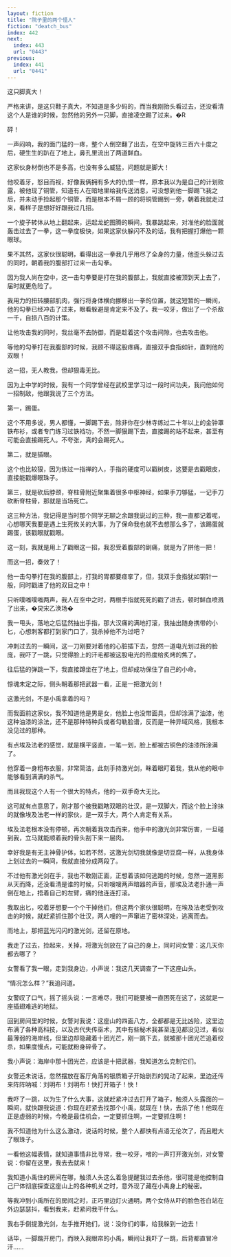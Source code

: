 ```yaml
---
layout: fiction
title: "院子里的两个怪人"
fiction: "deatch_bus"
index: 442
next:
  index: 443
  url: "0443"
previous:
  index: 441
  url: "0441"
---
```

这只脚真大！

严格来讲，是这只鞋子真大，不知道是多少码的，而当我刚抬头看过去，还没看清这个人是谁的时候，忽然他的另外一只脚，直接凌空踢了过来。�R

砰！

一声闷响，我的面门猛的一疼，整个人倒空翻了出去，在空中旋转三百六十度之后，硬生生的趴在了地上，鼻孔里流出了两道鲜血。

这家伙身材倒也不是多高，也没有多么威猛，问题就是脚大！

他咬着牙，怒目而视，好像我俩拥有多大的仇恨一样，原本我以为是自己的计划败露，被他现了铜管，知道有人在暗地里给我传送消息，可没想到他一脚踢飞我之后，并未动手捡起那个铜管，而是根本不屑一顾的将铜管踢到一旁，朝着我就走过来，看样子是想好好跟我过几招。

一个旋子转体从地上翻起来，运起龙蛇图腾的瞬间，我暴跳起来，对准他的脸面就轰击过去了一拳，这一拳度极快，如果这家伙躲闪不及的话，我有把握打爆他一颗眼球。

果不其然，这家伙很聪明，看得出这一拳我几乎用尽了全身的力量，他歪头躲过去的同时，朝着我的腹部打过来一击勾拳。

因为我人尚在空中，这一击勾拳要是打在我的腹部上，我就直接被顶到天上去了，届时就更危险了。

我用力的扭转腰部肌肉，强行将身体横向挪移出一拳的位置，就这短暂的一瞬间，他的勾拳已经冲击了过来，眼看躲避是肯定来不及了。我一咬牙，做出了一个杀敌一千，自损八百的计策。

让他攻击我的同时，我丝毫不去防御，而是趁着这个攻击间隙，也去攻击他。

等他的勾拳打在我腹部的时候，我顾不得这股疼痛，直接双手食指如针，直刺他的双眼！

这一招，无人教我，但却狠毒无比。

因为上中学的时候，我有一个同学曾经在武校里学习过一段时间功夫，我问他如何一招制敌，他跟我说了三个方法。

第一，踢蛋。

这个不用多说，男人都懂，一脚踢下去，除非你在少林寺练过二十年以上的金钟罩铁布衫，或者专门练习过铁裆功，不然一脚狠踢下去，直接踢的站不起来，甚至有可能会直接踢死人。不夸张，真的会踢死人。

第二，就是插眼。

这个也比较狠，因为练过一指禅的人，手指的硬度可以戳树皮，这要是去戳眼皮，直接能戳爆眼珠子。

第三，就是砍后脖颈，脊柱骨附近聚集着很多中枢神经，如果手刀够猛，一记手刀砍断脊柱骨，那就是当场死亡。

这三种方法，我记得是当时那个同学无聊之余跟我说过的三种，我一直都记着呢，心想哪天我要是遇上生死攸关的大事，为了保命我也就不去想那么多了，该踢蛋就踢蛋，该戳眼就戳眼。

这一刻，我就是用上了戳眼这一招，我忍受着腹部的剧痛，就是为了拼他一把！

而这一招，奏效了！

他一击勾拳打在我的腹部上，打我的胃都要痉挛了，但，我双手食指犹如钢针一般，同时戳进了他的双目之中！

只听噗嗤噗嗤两声，我人在空中之时，两根手指就死死的戳了进去，顿时鲜血喷溅了出来，�炅宋乙涣场�

我一甩头，落地之后猛然抽出手指，那大汉痛的满地打滚，我抽出随身携带的小匕，心想刺客都打到家门口了，我杀掉他不为过吧？

冲刺过去的一瞬间，这一刀刚要对着他的心脏插下去，忽然一道电光划过我的脸庞，我吓了一跳，只觉得脸上的汗毛都被这股电光的热度给炙烤的焦了。

往后猛的弹跳一下，我直接蹲坐在了地上，但却成功保住了自己的小命。

惊魂未定之际，侧头朝着那把武器一看，正是一把激光剑！

这激光剑，不是小禹拿着的吗？

而我面前这家伙，我不知道他是男是女，他脸上也没带面具，但却涂满了油漆，他这种油漆的涂法，还不是那种特种兵或者勾勒脸谱，反而是一种异域风格，我根本没见过的那种。

有点埃及法老的感觉，就是横平竖直，一笔一划，脸上都被古铜色的油漆所涂满了。

他穿着一身粗布衣服，非常简洁，此刻手持激光剑，眯着眼盯着我，我从他的眼中能够看到满满的杀气。

而且我现这个人有一个很大的特点，他的一双手奇大无比。

这可就有点意思了，刚才那个被我戳瞎双眼的壮汉，是一双脚大，而这个脸上涂抹的就像埃及法老一样的家伙，是一双手大，两个人肯定有关系。

埃及法老根本没有停顿，再次朝着我攻击而来，他手中的激光剑非常厉害，一旦碰到我，立马就能顺着我的骨头刮下来一层肉。

幸好我是有无主神骨护体，如若不然，这激光剑切我就像是切豆腐一样，从我身体上划过去的一瞬间，我就直接分成两段了。

不过他有激光剑在手，我也不敢刚正面，正想着该如何逃跑的时候，忽然一道黑影从天而降，还没看清是谁的时候，只听嗖嗖两声暗器的声音，那埃及法老扑通一声倒在地上，捂着自己的左臂，痛的他连连打滚。

我取出匕，咬着牙想要一个个干掉他们，但这两个家伙很聪明，在埃及法老受到攻击的时候，就赶紧抓住那个壮汉，两人嗖的一声窜进了密林深处，逃离而去。

而地上，那把蓝光闪闪的激光剑，还留在原地。

我走了过去，捡起来，关掉，将激光剑放在了自己的身上，同时问女警：这几天你都去哪了？

女警看了我一眼，走到我身边，小声说：我这几天调查了一下这座山头。

“情况怎么样？”我追问道。

女警叹了口气，摇了摇头说：一言难尽，我们可能要被一直困死在这了，这就是一座插翅难逃的地狱。

回到房间里的时候，女警对我说：这座山的四面八方，全都都是无比凶险，这里边布满了各种高科技，以及古代失传巫术，其中有些秘术我甚至连见都没见过，看似最薄弱的海岸线，但里边却隐藏着十团光芒，刚一跳下去，就被那十团光芒追着绞杀，如果度慢点，可能就粉身碎骨了。

我小声说：海岸中那十团光芒，应该是十把武器，我知道怎么克制它们。

女警还未说话，忽然摆放在客厅角落的银质箱子开始剧烈的晃动了起来，里边还传来阵阵呐喊：刘明布！刘明布！快打开箱子！快！

我吓了一跳，以为生了什么大事，这就赶紧冲过去打开了箱子，触须人头露面的一瞬间，就快跟我说道：你现在赶紧去找那个小禹，就现在！快，去杀了他！他现在正是虚弱的时候，今晚是最佳机会，一定要抓住啊，一定要抓住啊！

我不知道他为什么这么激动，说话的时候，整个人都快有点语无伦次了，而且瞪大了眼珠子。

一看他这幅表情，就知道事情非比寻常，我一咬牙，噌的一声打开激光剑，对女警说：你留在这里，我去去就来！

我知道小禹住的房间在哪，触须人头这么着急提醒我过去杀他，很可能是他控制自己尸体彻底探查这座山上的各种机关之时，意外现了藏在小禹身上的秘密。

等我冲到小禹所在的房间之时，正巧里边灯火通明，两个女侍从吓的脸色苍白站在外边瑟瑟抖，看到我来，赶紧问我干什么。

我右手倒提激光剑，左手推开她们，说：没你们的事，给我躲到一边去！

话毕，一脚踹开房门，而映入我眼帘的小禹，瞬间让我吓了一跳，后背都直冒冷汗……